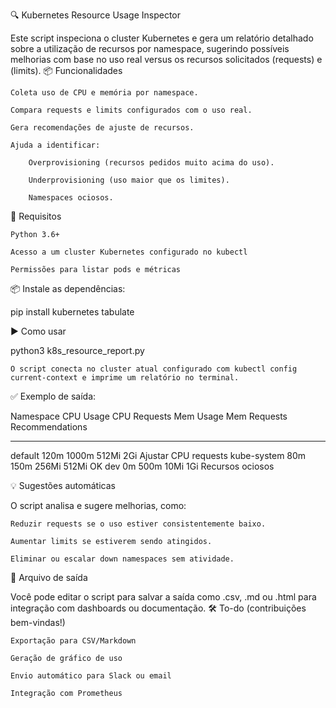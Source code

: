 🔍 Kubernetes Resource Usage Inspector

Este script inspeciona o cluster Kubernetes e gera um relatório detalhado sobre a utilização de recursos por namespace, sugerindo possíveis melhorias com base no uso real versus os recursos solicitados (requests) e (limits).
📦 Funcionalidades

    Coleta uso de CPU e memória por namespace.

    Compara requests e limits configurados com o uso real.

    Gera recomendações de ajuste de recursos.

    Ajuda a identificar:

        Overprovisioning (recursos pedidos muito acima do uso).

        Underprovisioning (uso maior que os limites).

        Namespaces ociosos.

🚀 Requisitos

    Python 3.6+

    Acesso a um cluster Kubernetes configurado no kubectl

    Permissões para listar pods e métricas

📦 Instale as dependências:

pip install kubernetes tabulate

▶️ Como usar

python3 k8s_resource_report.py

    O script conecta no cluster atual configurado com kubectl config current-context e imprime um relatório no terminal.

✅ Exemplo de saída:

Namespace    CPU Usage    CPU Requests    Mem Usage    Mem Requests    Recommendations
---------    -----------  -------------   ----------   -------------   --------------------------
default      120m         1000m           512Mi        2Gi             Ajustar CPU requests
kube-system  80m          150m            256Mi        512Mi           OK
dev          0m           500m            10Mi         1Gi             Recursos ociosos

💡 Sugestões automáticas

O script analisa e sugere melhorias, como:

    Reduzir requests se o uso estiver consistentemente baixo.

    Aumentar limits se estiverem sendo atingidos.

    Eliminar ou escalar down namespaces sem atividade.

📁 Arquivo de saída

Você pode editar o script para salvar a saída como .csv, .md ou .html para integração com dashboards ou documentação.
🛠️ To-do (contribuições bem-vindas!)

    Exportação para CSV/Markdown

    Geração de gráfico de uso

    Envio automático para Slack ou email

    Integração com Prometheus
